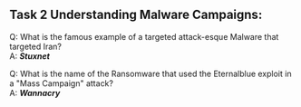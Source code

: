 ## Task 2 Understanding Malware Campaigns:
Q: What is the famous example of a targeted attack-esque Malware that targeted Iran?  
A: <b>*Stuxnet*</b>  
  
Q: What is the name of the Ransomware that used the Eternalblue exploit in a "Mass Campaign" attack?  
A: <b>*Wannacry*<b/>
  
  
  


  
